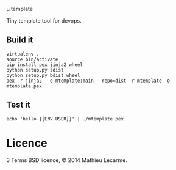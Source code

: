 µ template

Tiny template tool for devops.

## Build it

    virtualenv .
    source bin/activate
    pip install pex jinja2 wheel
    python setup.py sdist
    python setup.py bdist_wheel
    pex -r jinja2  -e mtemplate:main --repo=dist -r mtemplate -o mtemplate.pex

## Test it

    echo 'hello {{ENV.USER}}' | ./mtemplate.pex

# Licence

3 Terms BSD licence, © 2014 Mathieu Lecarme.
